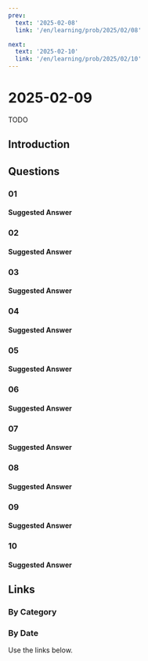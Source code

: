 ```yaml
---
prev:
  text: '2025-02-08'
  link: '/en/learning/prob/2025/02/08'

next:
  text: '2025-02-10'
  link: '/en/learning/prob/2025/02/10'
---
```


# 2025-02-09

TODO

<Badge type="danger" text="Bid"/>

## Introduction

## Questions

### 01

#### Suggested Answer

### 02

#### Suggested Answer

### 03

#### Suggested Answer

### 04

#### Suggested Answer

### 05

#### Suggested Answer

### 06

#### Suggested Answer

### 07

#### Suggested Answer

### 08

#### Suggested Answer

### 09

#### Suggested Answer

### 10

#### Suggested Answer

## Links

[<Badge type="tip" text="Go to Practice"/>](/en/practice/prob/2025/02/09)

### By Category

[<Badge type="tip" text="<--"/>](/en/learning/prob/2025/02/05)
[<Badge type="tip" text="Calendar"/>](/en/learning/calendar/2025/02)
[<Badge type="info" text="-->"/>](/en/learning/prob/2025/02/09#links)

### By Date

Use the links below.
